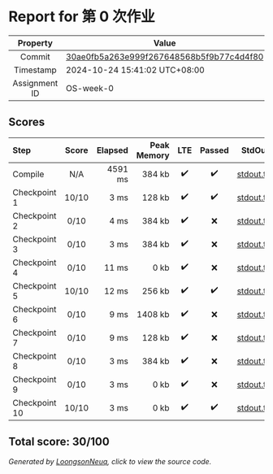 # Report for 第 0 次作业

| Property | Value |
|:--------:|-------|
| Commit | [30ae0fb5a263e999f267648568b5f9b77c4d4f80](https://github.com/Loongson-neuq/0-Cai1Hsu/tree/30ae0fb5a263e999f267648568b5f9b77c4d4f80) |
| Timestamp | 2024-10-24 15:41:02 UTC+08:00 |
| Assignment ID | OS-week-0 |
## Scores
| Step | Score | Elapsed | Peak Memory | LTE | Passed | StdOut | StdErr |
|:-----|:-----:|--------:|------------:|:---:|:------:|:------:|:------:|
| Compile | N/A | 4591 ms | 384 kb | ✔️ | ✔️ | [stdout.txt](Compile/stdout.txt) | [stderr.txt](Compile/stderr.txt) |
| Checkpoint 1 | 10/10 | 3 ms | 128 kb | ✔️ | ✔️ | [stdout.txt](Checkpoint%201/stdout.txt) | [stderr.txt](Checkpoint%201/stderr.txt) |
| Checkpoint 2 | 0/10 | 4 ms | 384 kb | ✔️ | ❌ | [stdout.txt](Checkpoint%202/stdout.txt) | [stderr.txt](Checkpoint%202/stderr.txt) |
| Checkpoint 3 | 0/10 | 3 ms | 384 kb | ✔️ | ❌ | [stdout.txt](Checkpoint%203/stdout.txt) | [stderr.txt](Checkpoint%203/stderr.txt) |
| Checkpoint 4 | 0/10 | 11 ms | 0 kb | ✔️ | ❌ | [stdout.txt](Checkpoint%204/stdout.txt) | [stderr.txt](Checkpoint%204/stderr.txt) |
| Checkpoint 5 | 10/10 | 12 ms | 256 kb | ✔️ | ✔️ | [stdout.txt](Checkpoint%205/stdout.txt) | [stderr.txt](Checkpoint%205/stderr.txt) |
| Checkpoint 6 | 0/10 | 9 ms | 1408 kb | ✔️ | ❌ | [stdout.txt](Checkpoint%206/stdout.txt) | [stderr.txt](Checkpoint%206/stderr.txt) |
| Checkpoint 7 | 0/10 | 9 ms | 128 kb | ✔️ | ❌ | [stdout.txt](Checkpoint%207/stdout.txt) | [stderr.txt](Checkpoint%207/stderr.txt) |
| Checkpoint 8 | 0/10 | 3 ms | 384 kb | ✔️ | ❌ | [stdout.txt](Checkpoint%208/stdout.txt) | [stderr.txt](Checkpoint%208/stderr.txt) |
| Checkpoint 9 | 0/10 | 3 ms | 0 kb | ✔️ | ❌ | [stdout.txt](Checkpoint%209/stdout.txt) | [stderr.txt](Checkpoint%209/stderr.txt) |
| Checkpoint 10 | 10/10 | 3 ms | 0 kb | ✔️ | ✔️ | [stdout.txt](Checkpoint%2010/stdout.txt) | [stderr.txt](Checkpoint%2010/stderr.txt) |

Total score: 30/100
-----------
*Generated by [LoongsonNeuq](https://github.com/Loongson-Neuq/LoongsonNeuq), click to view the source code.*
